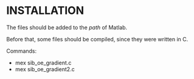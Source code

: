 INSTALLATION
============

The files should be added to the *path* of Matlab. 

Before that, some files should be compiled, since they were written in C.

Commands:

* mex sib_oe_gradient.c
* mex sib_oe_gradient2.c

